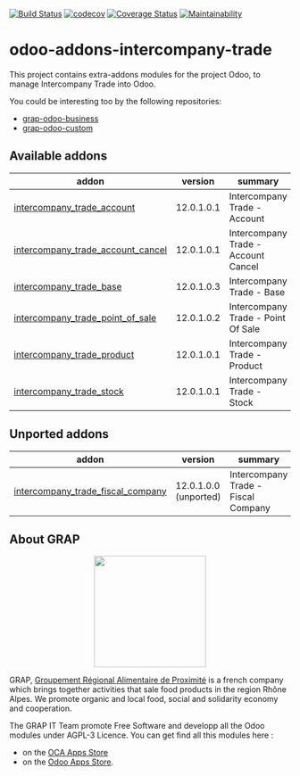 [![Build Status](https://travis-ci.org/grap/odoo-addons-intercompany-trade.svg?branch=12.0)](https://travis-ci.org/grap/odoo-addons-intercompany-trade)
[![codecov](https://codecov.io/gh/grap/odoo-addons-intercompany-trade/branch/12.0/graph/badge.svg)](https://codecov.io/gh/grap/odoo-addons-intercompany-trade)
[![Coverage Status](https://coveralls.io/repos/github/grap/odoo-addons-intercompany-trade/badge.svg?branch=12.0)](https://coveralls.io/github/grap/odoo-addons-intercompany-trade?branch=12.0)
[![Maintainability](https://api.codeclimate.com/v1/badges/bc6b1fbed487952250e8/maintainability)](https://codeclimate.com/github/grap/odoo-addons-intercompany-trade/maintainability)

# odoo-addons-intercompany-trade

This project contains extra-addons modules for the project Odoo, to manage Intercompany Trade into Odoo.

You could be interesting too by the following repositories:

* [grap-odoo-business](https://github.com/grap/grap-odoo-business)
* [grap-odoo-custom](https://github.com/grap/grap-odoo-custom)

[//]: # (addons)

Available addons
----------------
addon | version | summary
--- | --- | ---
[intercompany_trade_account](intercompany_trade_account/) | 12.0.1.0.1 | Intercompany Trade - Account
[intercompany_trade_account_cancel](intercompany_trade_account_cancel/) | 12.0.1.0.1 | Intercompany Trade - Account Cancel
[intercompany_trade_base](intercompany_trade_base/) | 12.0.1.0.3 | Intercompany Trade - Base
[intercompany_trade_point_of_sale](intercompany_trade_point_of_sale/) | 12.0.1.0.2 | Intercompany Trade - Point Of Sale
[intercompany_trade_product](intercompany_trade_product/) | 12.0.1.0.1 | Intercompany Trade - Product
[intercompany_trade_stock](intercompany_trade_stock/) | 12.0.1.0.1 | Intercompany Trade - Stock


Unported addons
---------------
addon | version | summary
--- | --- | ---
[intercompany_trade_fiscal_company](intercompany_trade_fiscal_company/) | 12.0.1.0.0 (unported) | Intercompany Trade - Fiscal Company

[//]: # (end addons)

## About GRAP

<p align="center">
   <img src="http://www.grap.coop/wp-content/uploads/2016/11/GRAP.png" width="200"/>
</p>

GRAP, [Groupement Régional Alimentaire de Proximité](http://www.grap.coop) is a
french company which brings together activities that sale food products in the
region Rhône Alpes. We promote organic and local food, social and solidarity
economy and cooperation.

The GRAP IT Team promote Free Software and developp all the Odoo modules under
AGPL-3 Licence. You can get find all this modules here :
* on the [OCA Apps Store](https://odoo-community.org/shop?&search=GRAP)
* on the [Odoo Apps Store](https://www.odoo.com/apps/modules/browse?author=GRAP).
